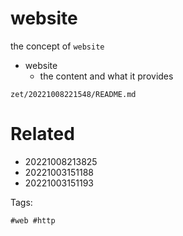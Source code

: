 # website

the concept of `website`

- website
  - the content and what it provides

` zet/20221008221548/README.md `

# Related

- 20221008213825
- 20221003151188
- 20221003151193

Tags:

    #web #http
